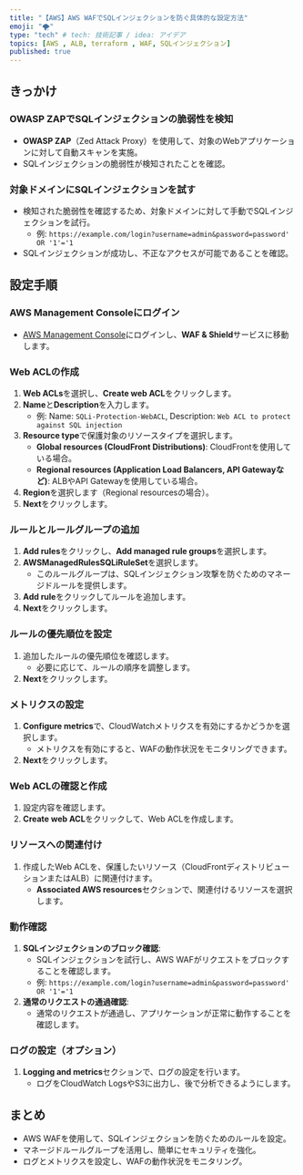 ```yaml
---
title: "【AWS】AWS WAFでSQLインジェクションを防ぐ具体的な設定方法"
emoji: "🌪️"
type: "tech" # tech: 技術記事 / idea: アイデア
topics: [AWS , ALB, terraform , WAF, SQLインジェクション]
published: true
---
```


## きっかけ
### OWASP ZAPでSQLインジェクションの脆弱性を検知
- **OWASP ZAP**（Zed Attack Proxy）を使用して、対象のWebアプリケーションに対して自動スキャンを実施。
- SQLインジェクションの脆弱性が検知されたことを確認。

### 対象ドメインにSQLインジェクションを試す
- 検知された脆弱性を確認するため、対象ドメインに対して手動でSQLインジェクションを試行。
  - 例: `https://example.com/login?username=admin&password=password' OR '1'='1`
- SQLインジェクションが成功し、不正なアクセスが可能であることを確認。

## 設定手順
### AWS Management Consoleにログイン
- [AWS Management Console](https://aws.amazon.com/console/)にログインし、**WAF & Shield**サービスに移動します。

### Web ACLの作成
1. **Web ACLs**を選択し、**Create web ACL**をクリックします。
2. **Name**と**Description**を入力します。
   - 例: Name: `SQLi-Protection-WebACL`, Description: `Web ACL to protect against SQL injection`
3. **Resource type**で保護対象のリソースタイプを選択します。
   - **Global resources (CloudFront Distributions)**: CloudFrontを使用している場合。
   - **Regional resources (Application Load Balancers, API Gatewayなど)**: ALBやAPI Gatewayを使用している場合。
4. **Region**を選択します（Regional resourcesの場合）。
5. **Next**をクリックします。

### ルールとルールグループの追加
1. **Add rules**をクリックし、**Add managed rule groups**を選択します。
2. **AWSManagedRulesSQLiRuleSet**を選択します。
   - このルールグループは、SQLインジェクション攻撃を防ぐためのマネージドルールを提供します。
3. **Add rule**をクリックしてルールを追加します。
4. **Next**をクリックします。

### ルールの優先順位を設定
1. 追加したルールの優先順位を確認します。
   - 必要に応じて、ルールの順序を調整します。
2. **Next**をクリックします。

### メトリクスの設定
1. **Configure metrics**で、CloudWatchメトリクスを有効にするかどうかを選択します。
   - メトリクスを有効にすると、WAFの動作状況をモニタリングできます。
2. **Next**をクリックします。

### Web ACLの確認と作成
1. 設定内容を確認します。
2. **Create web ACL**をクリックして、Web ACLを作成します。

### リソースへの関連付け
1. 作成したWeb ACLを、保護したいリソース（CloudFrontディストリビューションまたはALB）に関連付けます。
   - **Associated AWS resources**セクションで、関連付けるリソースを選択します。

### 動作確認
1. **SQLインジェクションのブロック確認**:
   - SQLインジェクションを試行し、AWS WAFがリクエストをブロックすることを確認します。
   - 例: `https://example.com/login?username=admin&password=password' OR '1'='1`
2. **通常のリクエストの通過確認**:
   - 通常のリクエストが通過し、アプリケーションが正常に動作することを確認します。

### ログの設定（オプション）
1. **Logging and metrics**セクションで、ログの設定を行います。
   - ログをCloudWatch LogsやS3に出力し、後で分析できるようにします。

## まとめ
- AWS WAFを使用して、SQLインジェクションを防ぐためのルールを設定。
- マネージドルールグループを活用し、簡単にセキュリティを強化。
- ログとメトリクスを設定し、WAFの動作状況をモニタリング。

